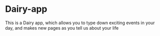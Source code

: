 # Dairy-app
This is a Dairy app, which allows you to type down exciting events in your day, and makes new pages as you tell us about your life
